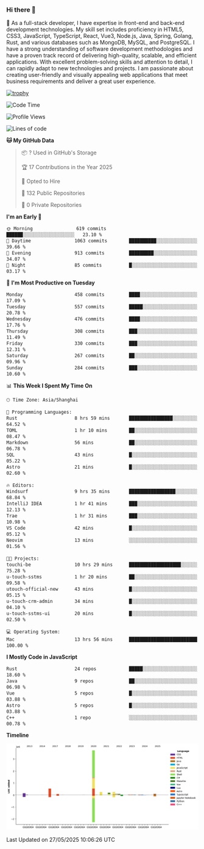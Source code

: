 ### Hi there 👋

🌱 As a full-stack developer, I have expertise in front-end and back-end development technologies. My skill set includes proficiency in HTML5, CSS3, JavaScript, TypeScript, React, Vue3, Node.js, Java, Spring, Golang, Rust, and various databases such as MongoDB, MySQL, and PostgreSQL. I have a strong understanding of software development methodologies and have a proven track record of delivering high-quality, scalable, and efficient applications. With excellent problem-solving skills and attention to detail, I can rapidly adapt to new technologies and projects. I am passionate about creating user-friendly and visually appealing web applications that meet business requirements and deliver a great user experience.

[![trophy](https://github-profile-trophy.vercel.app/?username=elton&rank=SECRET,SSS,SS,S,AAA,AA,A&theme=onedark&no-frame=true&margin-w=10)](https://github.com/ryo-ma/github-profile-trophy)

<!--START_SECTION:waka-->
![Code Time](http://img.shields.io/badge/Code%20Time-1%2C666%20hrs%204%20mins-blue)

![Profile Views](http://img.shields.io/badge/Profile%20Views-1-blue)

![Lines of code](https://img.shields.io/badge/From%20Hello%20World%20I%27ve%20Written-5.7%20million%20lines%20of%20code-blue)

**🐱 My GitHub Data** 

> 📦 ? Used in GitHub's Storage 
 > 
> 🏆 17 Contributions in the Year 2025
 > 
> 💼 Opted to Hire
 > 
> 📜 132 Public Repositories 
 > 
> 🔑 0 Private Repositories 
 > 
**I'm an Early 🐤** 

```text
🌞 Morning                619 commits         ██████░░░░░░░░░░░░░░░░░░░   23.10 % 
🌆 Daytime                1063 commits        ██████████░░░░░░░░░░░░░░░   39.66 % 
🌃 Evening                913 commits         █████████░░░░░░░░░░░░░░░░   34.07 % 
🌙 Night                  85 commits          █░░░░░░░░░░░░░░░░░░░░░░░░   03.17 % 
```
📅 **I'm Most Productive on Tuesday** 

```text
Monday                   458 commits         ████░░░░░░░░░░░░░░░░░░░░░   17.09 % 
Tuesday                  557 commits         █████░░░░░░░░░░░░░░░░░░░░   20.78 % 
Wednesday                476 commits         ████░░░░░░░░░░░░░░░░░░░░░   17.76 % 
Thursday                 308 commits         ███░░░░░░░░░░░░░░░░░░░░░░   11.49 % 
Friday                   330 commits         ███░░░░░░░░░░░░░░░░░░░░░░   12.31 % 
Saturday                 267 commits         ██░░░░░░░░░░░░░░░░░░░░░░░   09.96 % 
Sunday                   284 commits         ███░░░░░░░░░░░░░░░░░░░░░░   10.60 % 
```


📊 **This Week I Spent My Time On** 

```text
🕑︎ Time Zone: Asia/Shanghai

💬 Programming Languages: 
Rust                     8 hrs 59 mins       ████████████████░░░░░░░░░   64.52 % 
TOML                     1 hr 10 mins        ██░░░░░░░░░░░░░░░░░░░░░░░   08.47 % 
Markdown                 56 mins             ██░░░░░░░░░░░░░░░░░░░░░░░   06.78 % 
SQL                      43 mins             █░░░░░░░░░░░░░░░░░░░░░░░░   05.22 % 
Astro                    21 mins             █░░░░░░░░░░░░░░░░░░░░░░░░   02.60 % 

🔥 Editors: 
Windsurf                 9 hrs 35 mins       █████████████████░░░░░░░░   68.84 % 
IntelliJ IDEA            1 hr 41 mins        ███░░░░░░░░░░░░░░░░░░░░░░   12.13 % 
Trae                     1 hr 31 mins        ███░░░░░░░░░░░░░░░░░░░░░░   10.98 % 
VS Code                  42 mins             █░░░░░░░░░░░░░░░░░░░░░░░░   05.12 % 
Neovim                   13 mins             ░░░░░░░░░░░░░░░░░░░░░░░░░   01.56 % 

🐱‍💻 Projects: 
touchi-be                10 hrs 29 mins      ███████████████████░░░░░░   75.28 % 
u-touch-sstms            1 hr 20 mins        ██░░░░░░░░░░░░░░░░░░░░░░░   09.58 % 
utouch-official-new      43 mins             █░░░░░░░░░░░░░░░░░░░░░░░░   05.15 % 
u-touch-crm-admin        34 mins             █░░░░░░░░░░░░░░░░░░░░░░░░   04.10 % 
u-touch-sstms-ui         20 mins             █░░░░░░░░░░░░░░░░░░░░░░░░   02.50 % 

💻 Operating System: 
Mac                      13 hrs 56 mins      █████████████████████████   100.00 % 
```

**I Mostly Code in JavaScript** 

```text
Rust                     24 repos            █████░░░░░░░░░░░░░░░░░░░░   18.60 % 
Java                     9 repos             ██░░░░░░░░░░░░░░░░░░░░░░░   06.98 % 
Vue                      5 repos             █░░░░░░░░░░░░░░░░░░░░░░░░   03.88 % 
Astro                    5 repos             █░░░░░░░░░░░░░░░░░░░░░░░░   03.88 % 
C++                      1 repo              ░░░░░░░░░░░░░░░░░░░░░░░░░   00.78 % 
```



**Timeline**

![Lines of Code chart](https://raw.githubusercontent.com/elton/elton/main/assets/bar_graph.png)


 Last Updated on 27/05/2025 10:06:26 UTC
<!--END_SECTION:waka-->

<!--
**elton/elton** is a ✨ _special_ ✨ repository because its `README.md` (this file) appears on your GitHub profile.

Here are some ideas to get you started:

- 🔭 I’m currently working on ...
- 🌱 I’m currently learning ...
- 👯 I’m looking to collaborate on ...
- 🤔 I’m looking for help with ...
- 💬 Ask me about ...
- 📫 How to reach me: ...
- 😄 Pronouns: ...
- ⚡ Fun fact: ...
-->
